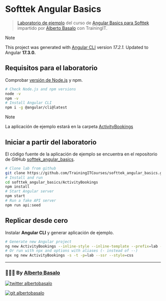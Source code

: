 # Softtek Angular Basics

> [Laboratorio de ejemplo](https://github.com/TrainingITCourses/softtek_angular_basics) del curso de [Angular Basics para Softtek](https://cursos.trainingit.es/course/view.php?id=1452) impartido por [Alberto Basalo](https://albertobasalo.dev) con TrainingIT.

> [!NOTE]
> This project was generated with [Angular CLI](https://github.com/angular/angular-cli) version _17.2.1._
> Updated to Angular **17.3.0.**

## Requisitos para el laboratorio

Comprobar [versión de Node.js](https://angular.io/guide/versions) y npm.

```bash
# Check Node.js and npm versions
node -v
npm -v
# Install Angular CLI
npm i -g @angular/cli@latest
```

> [!NOTE]
> La aplicación de ejemplo estará en la carpeta [ActivityBookings](./ActivityBookings)

## Iniciar a partir del laboratorio

El código fuente de la aplicación de ejemplo se encuentra en el repositorio de GitHub [softtek_angular_basics](https://github.com/TrainingITCourses/softtek_angular_basics).

```bash
# Clone lab from github
git clone https://github.com/TrainingITCourses/softtek_angular_basics.git
# Install and run
cd softtek_angular_basics/ActivityBookings
npm install
# Start Angular server
npm start
# Run a fake API server
npm run api:seed
```

## Replicar desde cero

Instalar **Angular CLI** y generar aplicación de ejemplo.

```bash
# Generate new Angular project
ng new ActivityBookings --inline-style --inline-template --prefix=lab --ssr --style=css
# Or run with npx and options with aliases (- instead of --)
npx ng new ActivityBookings -s -t -p=lab --ssr --style=css
```

---

<footer>
  <h3>🧑🏼‍💻 By <a href="https://albertobasalo.dev" target="blank">Alberto Basalo</a> </h3>
  <p>
    <a href="https://twitter.com/albertobasalo" target="blank">
      <img src="https://img.shields.io/twitter/follow/albertobasalo?logo=twitter&style=for-the-badge" alt="twitter albertobasalo" />
    </a>
  </p>
  <p>
    <a href="https://github.com/albertobasalo" target="blank">
      <img 
        src="https://img.shields.io/github/followers/albertobasalo?logo=github&label=profile albertobasalo&style=for-the-badge" alt="git albertobasalo" />
    </a>
  </p>
</footer>
